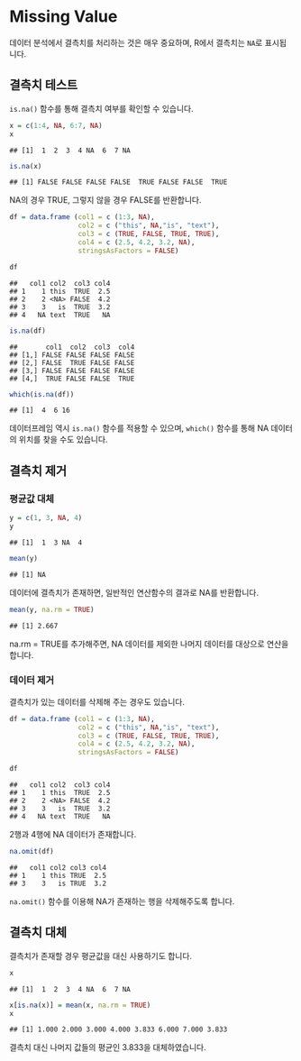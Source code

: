# Missing Value

데이터 분석에서 결측치를 처리하는 것은 매우 중요하며, R에서 결측치는 `NA`로 표시됩니다. 

## 결측치 테스트

`is.na()` 함수를 통해 결측치 여부를 확인할 수 있습니다.


```r
x = c(1:4, NA, 6:7, NA)
x
```

```
## [1]  1  2  3  4 NA  6  7 NA
```

```r
is.na(x)
```

```
## [1] FALSE FALSE FALSE FALSE  TRUE FALSE FALSE  TRUE
```

NA의 경우 TRUE, 그렇지 않을 경우 FALSE를 반환합니다.


```r
df = data.frame (col1 = c (1:3, NA),
                 col2 = c ("this", NA,"is", "text"),
                 col3 = c (TRUE, FALSE, TRUE, TRUE),
                 col4 = c (2.5, 4.2, 3.2, NA),
                 stringsAsFactors = FALSE)

df
```

```
##   col1 col2  col3 col4
## 1    1 this  TRUE  2.5
## 2    2 <NA> FALSE  4.2
## 3    3   is  TRUE  3.2
## 4   NA text  TRUE   NA
```


```r
is.na(df)
```

```
##       col1  col2  col3  col4
## [1,] FALSE FALSE FALSE FALSE
## [2,] FALSE  TRUE FALSE FALSE
## [3,] FALSE FALSE FALSE FALSE
## [4,]  TRUE FALSE FALSE  TRUE
```

```r
which(is.na(df))
```

```
## [1]  4  6 16
```

데이터프레임 역시 `is.na()` 함수를 적용할 수 있으며, `which()` 함수를 통해 NA 데이터의 위치를 찾을 수도 있습니다.

## 결측치 제거

### 평균값 대체


```r
y = c(1, 3, NA, 4)
y
```

```
## [1]  1  3 NA  4
```


```r
mean(y)
```

```
## [1] NA
```

데이터에 결측치가 존재하면, 일반적인 연산함수의 결과로 NA를 반환합니다.


```r
mean(y, na.rm = TRUE)
```

```
## [1] 2.667
```

na.rm = TRUE를 추가해주면, NA 데이터를 제외한 나머지 데이터를 대상으로 연산을 합니다.

### 데이터 제거

결측치가 있는 데이터를 삭제해 주는 경우도 있습니다.


```r
df = data.frame (col1 = c (1:3, NA),
                 col2 = c ("this", NA,"is", "text"),
                 col3 = c (TRUE, FALSE, TRUE, TRUE),
                 col4 = c (2.5, 4.2, 3.2, NA),
                 stringsAsFactors = FALSE)

df
```

```
##   col1 col2  col3 col4
## 1    1 this  TRUE  2.5
## 2    2 <NA> FALSE  4.2
## 3    3   is  TRUE  3.2
## 4   NA text  TRUE   NA
```

2행과 4행에 NA 데이터가 존재합니다.


```r
na.omit(df)
```

```
##   col1 col2 col3 col4
## 1    1 this TRUE  2.5
## 3    3   is TRUE  3.2
```

`na.omit()` 함수를 이용해 NA가 존재하는 행을 삭제해주도록 합니다.

## 결측치 대체

결측치가 존재할 경우 평균값을 대신 사용하기도 합니다.


```r
x
```

```
## [1]  1  2  3  4 NA  6  7 NA
```

```r
x[is.na(x)] = mean(x, na.rm = TRUE)
x
```

```
## [1] 1.000 2.000 3.000 4.000 3.833 6.000 7.000 3.833
```

결측치 대신 나머지 값들의 평균인 3.833을 대체하였습니다.


